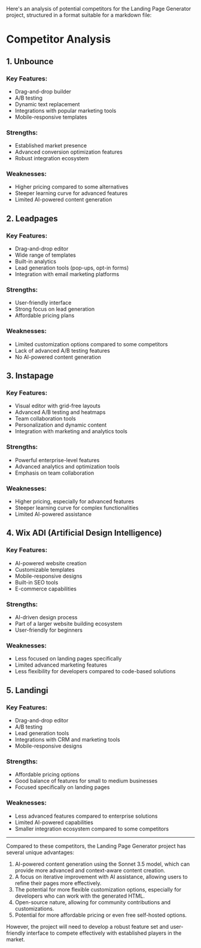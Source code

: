 Here's an analysis of potential competitors for the Landing Page Generator project, structured in a
format suitable for a markdown file:

# Competitor Analysis

## 1. Unbounce

### Key Features:

-   Drag-and-drop builder
-   A/B testing
-   Dynamic text replacement
-   Integrations with popular marketing tools
-   Mobile-responsive templates

### Strengths:

-   Established market presence
-   Advanced conversion optimization features
-   Robust integration ecosystem

### Weaknesses:

-   Higher pricing compared to some alternatives
-   Steeper learning curve for advanced features
-   Limited AI-powered content generation

## 2. Leadpages

### Key Features:

-   Drag-and-drop editor
-   Wide range of templates
-   Built-in analytics
-   Lead generation tools (pop-ups, opt-in forms)
-   Integration with email marketing platforms

### Strengths:

-   User-friendly interface
-   Strong focus on lead generation
-   Affordable pricing plans

### Weaknesses:

-   Limited customization options compared to some competitors
-   Lack of advanced A/B testing features
-   No AI-powered content generation

## 3. Instapage

### Key Features:

-   Visual editor with grid-free layouts
-   Advanced A/B testing and heatmaps
-   Team collaboration tools
-   Personalization and dynamic content
-   Integration with marketing and analytics tools

### Strengths:

-   Powerful enterprise-level features
-   Advanced analytics and optimization tools
-   Emphasis on team collaboration

### Weaknesses:

-   Higher pricing, especially for advanced features
-   Steeper learning curve for complex functionalities
-   Limited AI-powered assistance

## 4. Wix ADI (Artificial Design Intelligence)

### Key Features:

-   AI-powered website creation
-   Customizable templates
-   Mobile-responsive designs
-   Built-in SEO tools
-   E-commerce capabilities

### Strengths:

-   AI-driven design process
-   Part of a larger website building ecosystem
-   User-friendly for beginners

### Weaknesses:

-   Less focused on landing pages specifically
-   Limited advanced marketing features
-   Less flexibility for developers compared to code-based solutions

## 5. Landingi

### Key Features:

-   Drag-and-drop editor
-   A/B testing
-   Lead generation tools
-   Integrations with CRM and marketing tools
-   Mobile-responsive designs

### Strengths:

-   Affordable pricing options
-   Good balance of features for small to medium businesses
-   Focused specifically on landing pages

### Weaknesses:

-   Less advanced features compared to enterprise solutions
-   Limited AI-powered capabilities
-   Smaller integration ecosystem compared to some competitors

---

Compared to these competitors, the Landing Page Generator project has several unique advantages:

1. AI-powered content generation using the Sonnet 3.5 model, which can provide more advanced and
   context-aware content creation.
2. A focus on iterative improvement with AI assistance, allowing users to refine their pages more
   effectively.
3. The potential for more flexible customization options, especially for developers who can work
   with the generated HTML.
4. Open-source nature, allowing for community contributions and customizations.
5. Potential for more affordable pricing or even free self-hosted options.

However, the project will need to develop a robust feature set and user-friendly interface to
compete effectively with established players in the market.
